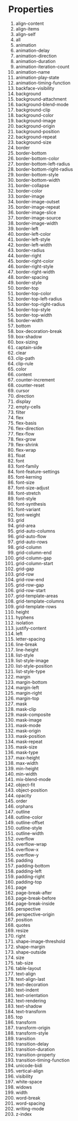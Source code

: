 # Properties

1. align-content
2. align-items
3. align-self
4. all
5. animation
6. animation-delay
7. animation-direction
8. animation-duration
9. animation-iteration-count
10. animation-name
11. animation-play-state
12. animation-timing-function
13. backface-visibility
14. background
15. background-attachment
16. background-blend-mode
17. background-clip
18. background-color
19. background-image
20. background-origin
21. background-position
22. background-repeat
23. background-size
24. border
25. border-bottom
26. border-bottom-color
27. border-bottom-left-radius
28. border-bottom-right-radius
29. border-bottom-style
30. border-bottom-width
31. border-collapse
32. border-color
33. border-image
34. border-image-outset
35. border-image-repeat
36. border-image-slice
37. border-image-source
38. border-image-width
39. border-left
40. border-left-color
41. border-left-style
42. border-left-width
43. border-radius
44. border-right
45. border-right-color
46. border-right-style
47. border-right-width
48. border-spacing
49. border-style
50. border-top
51. border-top-color
52. border-top-left-radius
53. border-top-right-radius
54. border-top-style
55. border-top-width
56. border-width
57. bottom
58. box-decoration-break
59. box-shadow
60. box-sizing
61. captain-side
62. clear
63. clip-path
64. clip-rule
65. color
66. content
67. counter-increment
68. counter-reset
69. cursor
70. direction
71. display
72. empty-cells
73. filter
74. flex
75. flex-basis
76. flex-direction
77. flex-flow
78. flex-grow
79. flex-shrink
80. flex-wrap
81. float
82. font
83. font-family
84. font-feature-settings
85. font-kerning
86. font-size
87. font-size-adjust
88. font-stretch
89. font-style
90. font-synthesis
91. font-variant
92. font-weight
93. grid
94. grid-area
95. grid-auto-columns
96. grid-auto-flow
97. grid-auto-rows
98. grid-column
99. grid-column-end
100. grid-column-gap
101. grid-column-start
102. grid-gap
103. grid-row
104. grid-row-end
105. grid-row-gap
106. grid-row-start
107. grid-template-areas
108. grid-template-columns
109. grid-template-rows
110. height
111. hyphens
112. isolation
113. justify-content
114. left
115. letter-spacing
116. line-break
117. line-height
118. list-style
119. list-style-image
120. list-style-position
121. list-style-type
122. margin
123. margin-bottom
124. margin-left
125. margin-right
126. margin-top
127. mask
128. mask-clip
129. mask-composite
130. mask-image
131. mask-mode
132. mask-origin
133. mask-position
134. mask-repeat
135. mask-size
136. mask-type
137. max-height
138. max-width
139. min-height
140. min-width
141. mix-blend-mode
142. object-fit
143. object-position
144. opacity
145. order
146. orphans
147. outline
148. outline-color
149. outline-offset
150. outline-style
151. outline-width
152. overflow
153. overflow-wrap
154. overflow-x
155. overflow-y
156. padding
157. padding-bottom
158. padding-left
159. padding-right
160. padding-top
161. page
162. page-break-after
163. page-break-before
164. page-break-inside
165. perspective
166. perspective-origin
167. position
168. quotes
169. resize
170. right
171. shape-image-threshold
172. shape-margin
173. shape-outside
174. size
175. tab-size
176. table-layout
177. text-align
178. text-align-last
179. text-decoration
180. text-indent
181. text-orientation
182. text-rendering
183. text-shadow
184. text-transform
185. top
186. transform
187. transform-origin
188. transform-style
189. transition
190. transition-delay
191. transition-duration
192. transition-property
193. transition-timing-function
194. unicode-bidi
195. vertical-align
196. visibility
197. white-space
198. widows
199. width
200. word-break
201. word-spacing
202. writing-mode
203. z-index

